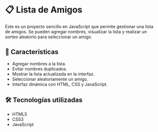 # 📋 Lista de Amigos

Este es un proyecto sencillo en JavaScript que permite gestionar una lista de amigos. Se pueden agregar nombres, visualizar la lista y realizar un sorteo aleatorio para seleccionar un amigo.

## 🚀 Características

- Agregar nombres a la lista.
- Evitar nombres duplicados.
- Mostrar la lista actualizada en la interfaz.
- Seleccionar aleatoriamente un amigo.
- Interfaz dinámica con HTML, CSS y JavaScript.

## 🛠️ Tecnologías utilizadas

- HTML5
- CSS3
- JavaScript

